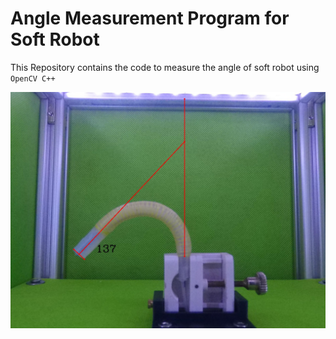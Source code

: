 # Angle Measurement Program for Soft Robot
This Repository contains the code to measure the angle of soft robot using `OpenCV C++` 

<p align="center">
<img
  src="https://github.com/tutla53/angle-measurement/blob/master/img/result/P070_final.JPG"
  alt="soft robot's angle"
  title="Soft Robot Measurement Setup"
  style="display: inline-block; margin: 0 auto; width: 600px">
</p>
